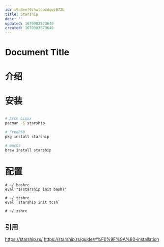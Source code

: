 ```yaml
---
id: i9n4vef9zhwtcpzdqwz872b
title: Starship
desc: ''
updated: 1670903573640
created: 1670903573640
---
```

# Document Title

# 介绍

# 安装


```sh

# Arch Linux
pacman -S starship

# FreeBSD
pkg install starship

# macOS
brew install starship
```

# 配置

```
# ~/.bashrc
eval "$(starship init bash)"

# ~/.tcshrc
eval `starship init tcsh`

# ~/.zshrc

```

## 引用

https://starship.rs/
https://starship.rs/guide/#%F0%9F%9A%80-installation
